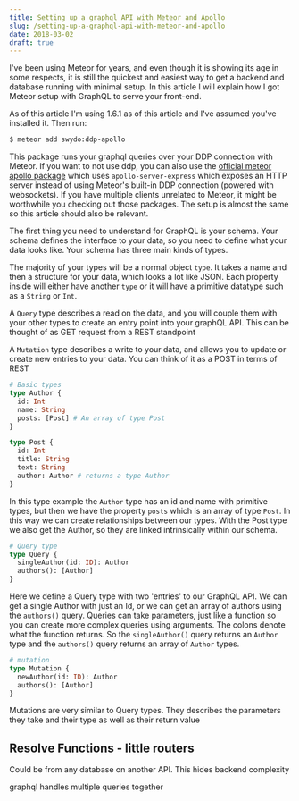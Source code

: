 ```yaml
---
title: Setting up a graphql API with Meteor and Apollo
slug: /setting-up-a-graphql-api-with-meteor-and-apollo
date: 2018-03-02
draft: true
---
```


I've been using Meteor for years, and even though it is showing its age in some respects, it is still the quickest and easiest way to get a backend and database running with minimal setup. In this article I will explain how I got Meteor setup with GraphQL to serve your front-end.

As of this article I'm using 1.6.1 as of this article and I've assumed you've installed it. Then run:

```bash
$ meteor add swydo:ddp-apollo
```

This package runs your graphql queries over your DDP connection with Meteor. If you want to not use ddp, you can also use the [official meteor apollo package](https://docs.meteor.com/packages/apollo.html) which uses `apollo-server-express` which exposes an HTTP server instead of using Meteor's built-in DDP connection (powered with websockets). If you have multiple clients unrelated to Meteor, it might be worthwhile you checking out those packages. The setup is almost the same so this article should also be relevant.

The first thing you need to understand for GraphQL is your schema. Your schema defines the interface to your data, so you need to define what your data looks like. Your schema has three main kinds of types.

The majority of your types will be a normal object `type`. It takes a name and then a structure for your data, which looks a lot like JSON. Each property inside will either have another `type` or it will have a primitive datatype such as a `String` or `Int`.

A `Query` type describes a read on the data, and you will couple them with your other types to create an entry point into your graphQL API. This can be thought of as GET request from a REST standpoint

A `Mutation` type describes a write to your data, and allows you to update or create new entries to your data. You can think of it as a POST in terms of REST

```graphql
# Basic types
type Author {
  id: Int
  name: String
  posts: [Post] # An array of type Post
}

type Post {
  id: Int
  title: String
  text: String
  author: Author # returns a type Author
}
```

In this type example the `Author` type has an id and name with primitive types, but then we have the property `posts` which is an array of type `Post`. In this way we can create relationships between our types. With the Post type we also get the Author, so they are linked intrinsically within our schema.

```graphql
# Query type
type Query {
  singleAuthor(id: ID): Author
  authors(): [Author]
}
```

Here we define a Query type with two 'entries' to our GraphQL API. We can get a single Author with just an Id, or we can get an array of authors using the `authors()` query. Queries can take parameters, just like a function so you can create more complex queries using arguments. The colons denote what the function returns. So the `singleAuthor()` query returns an `Author` type and the `authors()` query returns an array of `Author` types.

```graphql
# mutation
type Mutation {
  newAuthor(id: ID): Author
  authors(): [Author]
}
```

Mutations are very similar to Query types. They describes the parameters they take and their type as well as their return value

## Resolve Functions - little routers

Could be from any database on another API. This hides backend complexity

graphql handles multiple queries together
